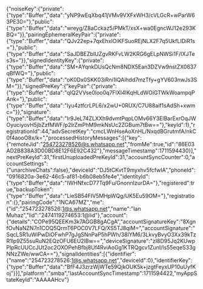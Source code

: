 {"noiseKey":{"private":{"type":"Buffer","data":"yNP9wEqXbq41jVMv9VXFxWH3/cVLGcR+wParW63PE30="},"public":{"type":"Buffer","data":"wreyg/Z8aCckaz5/PMkT/xsX+wa0EgncWJ12e293KBQ="}},"pairingEphemeralKeyPair":{"private":{"type":"Buffer","data":"QJv22ep+7qxEhxIOiKFSuoREjNLX2F7q5UkfLIDiR1s="},"public":{"type":"Buffer","data":"SaJDBEZbIUZgvRKFvLW2KRG6gELpNWSi1F/IXJTes3s="}},"signedIdentityKey":{"private":{"type":"Buffer","data":"SM+AYqnkDUsQcNm8NDX5Ean3DZVw9nstZX0637qBfWQ="},"public":{"type":"Buffer","data":"oK0Dx0SKK03iRni1IQAihdd7mzTfy+gYV603nwJs3SM="}},"signedPreKey":{"keyPair":{"private":{"type":"Buffer","data":"qIQ2VVse0loo0q7FlXI4lKqHLdWOiGTWkWoampqPAnk="},"public":{"type":"Buffer","data":"lyu4ztfcrLPL6/x2wU+0RUX/C7U88aif1sAdSh+xwmc="}},"signature":{"type":"Buffer","data":"Ir9JeL74ZLXXh9dvmtPqpLOMv66Y3ElBarExrOqJWOyuciyovH5jbZzfMWF/p2lrZmPhM9mkNsUc2ZGBum7tBw=="},"keyId":1},"registrationId":44,"advSecretKey":"cmcLWnHseAoXnHL/NxqdBGrutmfA/nkC0f4aooO8x/k=","processedHistoryMessages":[{"key":{"remoteJid":"254723278526@s.whatsapp.net","fromMe":true,"id":"86E03AD2B838A3D00BD8E12F6E92C432"},"messageTimestamp":1711594430}],"nextPreKeyId":31,"firstUnuploadedPreKeyId":31,"accountSyncCounter":0,"accountSettings":{"unarchiveChats":false},"deviceId":"DJ5tCKvtT9myxhv5fcfwIA","phoneId":"0916820a-3e62-46c5-af81-b6b08eb5fe4e","identityId":{"type":"Buffer","data":"IWHNfxcD77Tq9Fu/GnonnIzurDA="},"registered":true,"backupToken":{"type":"Buffer","data":"LieSB54FIV5MHpWQg/UK5Eu59OM="},"registration":{},"pairingCode":"1NCA67MZ","me":{"id":"254723278526:1@s.whatsapp.net","name":"Ian Muhaz","lid":"2474119274653:1@lid"},"account":{"details":"COPe95QEEKm3k7AGGB8gACgA","accountSignatureKey":"8XgnfOvNaNZN7n1COQ5QrmT6POC0V7LFQ/XS5TJ8qiM=","accountSignature":"SqcLSR1uWiPwDiOFwhP7gJgSNnPaP5hPWh/38lYM6/3LkvyBvyO3Xx39kTzR1lp9Z55suRuN2EQzOFU6EU2lBw==","deviceSignature":"zI8D95Jq2KUwpPlpRcUUCcJUt2oc2OXOPehBfbj8Uf4RviAoGg1KTRQgcv1ZunI/ls55eqeS33gNNzZWe/wwCA=="},"signalIdentities":[{"identifier":{"name":"254723278526:1@s.whatsapp.net","deviceId":0},"identifierKey":{"type":"Buffer","data":"BfF4J3zrzWjWTe59QjkOUK5k+jzgtFeyxUP10uUyfKoj"}}],"platform":"smba","lastAccountSyncTimestamp":1711594422,"myAppStateKeyId":"AAAAAHcv"}

